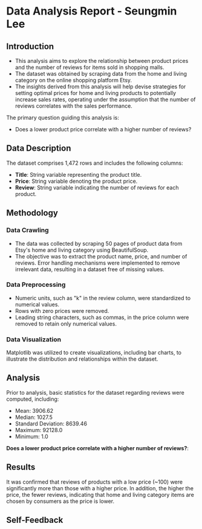 # **Data Analysis Report - Seungmin Lee**

## Introduction

- This analysis aims to explore the relationship between product prices and the number of reviews for items sold in shopping malls.
- The dataset was obtained by scraping data from the home and living category on the online shopping platform Etsy.
- The insights derived from this analysis will help devise strategies for setting optimal prices for home and living products to potentially increase sales rates, operating under the assumption that the number of reviews correlates with the sales performance.

The primary question guiding this analysis is:

- Does a lower product price correlate with a higher number of reviews?

## Data Description

The dataset comprises 1,472 rows and includes the following columns:

- **Title**: String variable representing the product title.
- **Price**: String variable denoting the product price.
- **Review**: String variable indicating the number of reviews for each product.

## Methodology

### Data Crawling

- The data was collected by scraping 50 pages of product data from Etsy's home and living category using BeautifulSoup.
- The objective was to extract the product name, price, and number of reviews. Error handling mechanisms were implemented to remove irrelevant data, resulting in a dataset free of missing values.

### Data Preprocessing

- Numeric units, such as "k" in the review column, were standardized to numerical values.
- Rows with zero prices were removed.
- Leading string characters, such as commas, in the price column were removed to retain only numerical values.

### Data Visualization

Matplotlib was utilized to create visualizations, including bar charts, to illustrate the distribution and relationships within the dataset.

## Analysis

Prior to analysis, basic statistics for the dataset regarding reviews were computed, including:

- Mean: 3906.62
- Median: 1027.5
- Standard Deviation: 8639.46
- Maximum: 92128.0
- Minimum: 1.0



**Does a lower product price correlate with a higher number of reviews?**:



## Results

It was confirmed that reviews of products with a low price (~100) were significantly more than those with a higher price.
In addition, the higher the price, the fewer reviews, indicating that home and living category items are chosen by consumers as the price is lower.

## Self-Feedback


